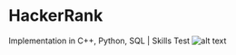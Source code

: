 # HackerRank
Implementation in C++, Python, SQL |  Skills Test
![alt text](https://freelancersiddheshlad.com/wp-content/uploads/2019/08/Hackerrank-Java-Questions-and-Answers.png)
